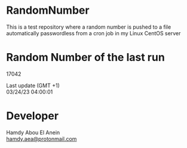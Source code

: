 # RandomNumber    
This is a test repository where a random number is pushed to a file automatically passwordless from a cron job in my Linux CentOS server    
# Random Number of the last run   
17042
      
Last update (GMT +1)    
03/24/23 04:00:01
# Developer    
Hamdy Abou El Anein   
hamdy.aea@protonmail.com
